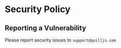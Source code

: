# Security Policy

## Reporting a Vulnerability

Please report security issues to `support@quilljs.com`